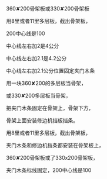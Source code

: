 360✘200骨架板或330✘200骨架板

用8里或者11里多层板，截出骨架板，

200中心线是100

中心线左右加2是4公分

中心线左右加2.1是4.2公分

中心线左右加2.1公分位置固定夹门木条

用一块360✘200的多层板当骨架，


或330✘200多层板当骨架，


把夹门木条固定在骨架上，骨架下方，

骨架上面安装修边机挡板挡条。

用8里或者11里多层板，截出骨架板，


夹门木条和修边机挡条都安装在骨架板上，


360✘200骨架板或了330ⅹ200骨架板，


夹门木条标线固定，200中心线是100


